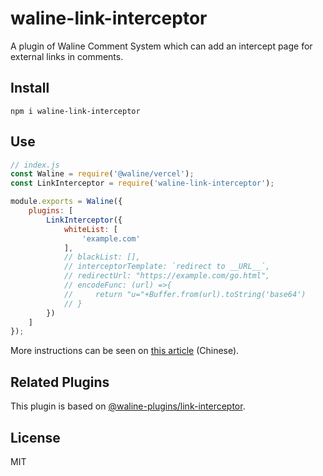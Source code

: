 # waline-link-interceptor

A plugin of Waline Comment System which can add an intercept page for external links in comments.

## Install

```shell
npm i waline-link-interceptor
```

## Use

```javascript
// index.js
const Waline = require('@waline/vercel');
const LinkInterceptor = require('waline-link-interceptor');

module.exports = Waline({
    plugins: [
        LinkInterceptor({
            whiteList: [
                'example.com'
            ],
            // blackList: [],
            // interceptorTemplate: `redirect to __URL__`,  
            // redirectUrl: "https://example.com/go.html",
            // encodeFunc: (url) =>{
            //     return "u="+Buffer.from(url).toString('base64')
            // }
        })
    ]
});
```

More instructions can be seen on [this article](https://uuanqin.top/p/e1ee5eca/) (Chinese).

## Related Plugins

This plugin is based on [@waline-plugins/link-interceptor](https://github.com/uuanqin/plugins/tree/master/packages/link-interceptor).

## License

MIT